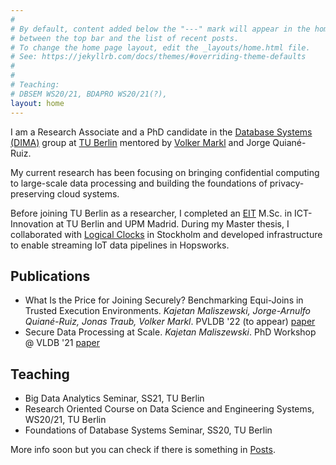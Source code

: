 ```yaml
---
#
# By default, content added below the "---" mark will appear in the home page
# between the top bar and the list of recent posts.
# To change the home page layout, edit the _layouts/home.html file.
# See: https://jekyllrb.com/docs/themes/#overriding-theme-defaults
#
#
# Teaching:
# DBSEM WS20/21, BDAPRO WS20/21(?), 
layout: home
---
```


I am a Research Associate and a PhD candidate in the [Database Systems (DIMA)](https://www.dima.tu-berlin.de) group at [TU Berlin](https://www.tu.berlin/) mentored by [Volker Markl](https://www.dima.tu-berlin.de/menue/team/volker_markl/) and Jorge Quiané-Ruiz. 

My current research has been focusing on bringing confidential computing to large-scale data processing and building the foundations of privacy-preserving cloud systems.

Before joining TU Berlin as a researcher, I completed an [EIT](https://www.eitdigital.eu/) M.Sc. in ICT-Innovation at TU Berlin and UPM Madrid. During my Master thesis, I collaborated with [Logical Clocks](https://logicalclocks.com) in Stockholm and developed infrastructure to enable streaming IoT data pipelines in Hopsworks.

## Publications
* What Is the Price for Joining Securely? Benchmarking Equi-Joins in Trusted Execution Environments. *Kajetan Maliszewski, Jorge-Arnulfo Quiané-Ruiz, Jonas Traub, Volker Markl*. PVLDB '22 (to appear) [paper](https://www.agora-ecosystem.com/publications_pdf/join_tee.pdf)
* Secure Data Processing at Scale. *Kajetan Maliszewski*. PhD Workshop @ VLDB '21 [paper](https://ceur-ws.org/Vol-2652/paper07.pdf)

## Teaching
* Big Data Analytics Seminar, SS21, TU Berlin
* Research Oriented Course on Data Science and Engineering Systems, WS20/21, TU Berlin
* Foundations of Database Systems Seminar, SS20, TU Berlin


More info soon but you can check if there is something in [Posts](/posts).

